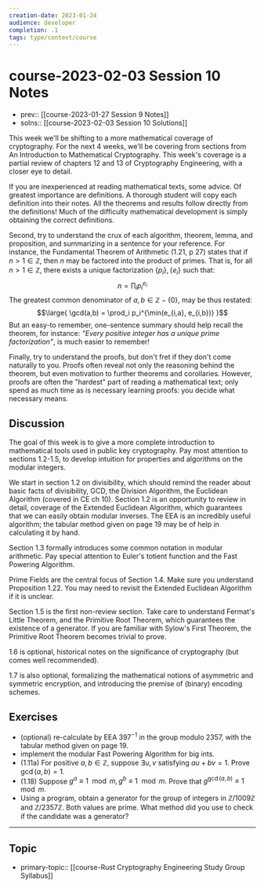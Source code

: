```yaml
---
creation-date: 2023-01-24
audience: developer
completion: .1
tags: type/context/course
---
```

# course-2023-02-03 Session 10 Notes
- prev:: [[course-2023-01-27 Session 9 Notes]]
- solns:: [[course-2023-02-03 Session 10 Solutions]]

This week we'll be shifting to a more mathematical coverage of cryptography. For the next 4 weeks, we'll be covering from sections from An Introduction to Mathematical Cryptography. This week's coverage is a partial review of chapters 12 and 13 of Cryptography Engineering, with a closer eye to detail.

If you are inexperienced at reading mathematical texts, some advice. Of greatest importance are definitions. A thorough student will copy each definition into their notes. All the theorems and results follow directly from the definitions! Much of the difficulty mathematical development is simply obtaining the correct definitions. 

Second, try to understand the crux of each algorithm, theorem, lemma, and proposition, and summarizing in a sentence for your reference. For instance, the Fundamental Theorem of Arithmetic (1.21, p 27) states that if $n>1 \in \mathbb Z$, then $n$ may be factored into the product of primes. That is, for all $n>1\in \mathbb Z$, there exists a unique factorization $\{p_i\}, \{e_i\}$ such that: 
$$n = \prod_i p_i^{e_i}$$
The greatest common denominator of $a,b\in \mathbb{Z} - \{0\}$, may be thus restated:
$$\large{
\gcd(a,b) = \prod_i p_i^{\min(e_{i,a}, e_{i,b})}
}$$
But an easy-to remember, one-sentence summary should help recall the theorem, for instance: *"Every positive integer has a unique prime factorization"*, is much easier to remember!

Finally, try to understand the proofs, but don't fret if they don't come naturally to you. Proofs often reveal not only the reasoning behind the theorem, but even motivation to further theorems and corollaries. However, proofs are often the "hardest" part of reading a mathematical text; only spend as much time as is necessary learning proofs: you decide what necessary means.

## Discussion
The goal of this week is to give a more complete introduction to mathematical tools used in public key cryptography. Pay most attention to sections 1.2-1.5, to develop intuition for properties and algorithms on the modular integers. 

We start in section 1.2 on divisibility, which should remind the reader about basic facts of divisibility, GCD, the Division Algorithm, the Euclidean Algorithm (covered in CE ch 10). Section 1.2 is an opportunity to review in detail, coverage of the Extended Euclidean Algorithm, which guarantees that we can easily obtain modular inverses. The EEA is an incredibly useful algorithm; the tabular method given on page 19 may be of help in calculating it by hand.

Section 1.3 formally introduces some common notation in modular arithmetic. Pay special attention to Euler's totient function and the Fast Powering Algorithm.

Prime Fields are the central focus of Section 1.4. Make sure you understand Proposition 1.22. You may need to revisit the Extended Euclidean Algorithm if it is unclear.

Section 1.5 is the first non-review section. Take care to understand Fermat's Little Theorem, and the Primitive Root Theorem, which guarantees the existence of a generator. If you are familiar with Sylow's First Theorem, the Primitive Root Theorem becomes trivial to prove.

1.6 is optional, historical notes on the significance of cryptography (but comes well recommended). 

1.7 is also optional, formalizing the mathematical notions of asymmetric and symmetric encryption, and introducing the premise of (binary) encoding schemes.

## Exercises
- (optional) re-calculate by EEA $397^{-1}$ in the group modulo $2357$, with the tabular method given on page 19.
- implement the modular Fast Powering Algorithm for big ints.
- (1.11a) For positive $a,b\in \mathbb Z$, suppose $\exists u,v$ satisfying $au+bv=1$. Prove $\gcd(a,b)=1$. 
- (1.18) Suppose $g^a\equiv 1\mod m, g^b\equiv 1 \mod m.$ Prove that $g^{\gcd(a,b)}\equiv 1\mod m$.  
- Using a program, obtain a generator for the group of integers in $\mathbb Z / 1009 \mathbb Z$ and $\mathbb Z / 2357 \mathbb Z$. Both values are prime. What method did you use to check if the candidate was a generator?


---
## Topic
- primary-topic:: [[course-Rust Cryptography Engineering Study Group Syllabus]]
